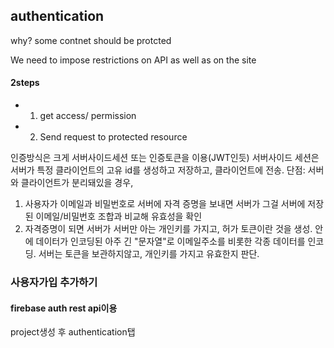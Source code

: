 ## authentication

why?
some contnet should be protcted

We need to impose restrictions on API as well as on the site

#### 2steps

- 1. get access/ permission
- 2. Send request to protected resource

인증방식은 크게 서버사이드세션 또는 인증토큰을 이용(JWT인듯)
서버사이드 세션은 서버가 특정 클라이언트의 고유 id를 생성하고 저장하고, 클라이언트에 전송.
단점: 서버와 클라이언트가 분리돼있을 경우,

1. 사용자가 이메일과 비밀번호로 서버에 자격 증명을 보내면
   서버가 그걸 서버에 저장된 이메일/비밀번호 조합과 비교해 유효성을 확인
2. 자격증명이 되면 서버가 서버만 아는 개인키를 가지고, 허가 토큰이란 것을 생성.
   안에 데이터가 인코딩된 아주 긴 "문자열"로 이메일주소를 비롯한 각종 데이터를 인코딩.
   서버는 토큰을 보관하지않고, 개인키를 가지고 유효한지 판단.

### 사용자가입 추가하기

#### firebase auth rest api이용

project생성 후 authentication탭
